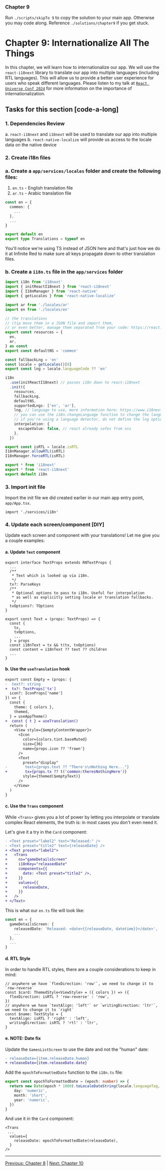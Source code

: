 ### Chapter 9

Run `./scripts/skipTo 9` to copy the solution to your main app. Otherwise you may code along. Reference `./solutions/chapter9` if you get stuck.

# Chapter 9: Internationalize All The Things

In this chapter, we will learn how to internationalize our app. We will use the `react-i18next` library to translate our app into multiple languages (including RTL languages). This will allow us to provide a better user experience for users who speak different languages. Please listen to my talk at [`React Universe Conf 2024`](https://www.youtube.com/watch?v=JwUGmnT1GiI) for more information on the importance of internationalization.

## Tasks for this section [code-a-long]

### 1. Dependencies Review

a. `react-i18next` and `i18next` will be used to translate our app into multiple languages
b. `react-native-localize` will provide us access to the locale data on the native device

### 2. Create i18n files

### a. Create a `app/services/locales` folder and create the following files:

1. `en.ts` - English translation file
2. `ar.ts` - Arabic translation file

```ts
const en = {
  common: {
    ...
  },
  ...
}

export default en
export type Translations = typeof en
```

You'll notice we're using TS instead of JSON here and that's just how we do it at Infinite Red to make sure all keys propagate down to other translation files.

### b. Create a `i18n.ts` file in the `app/services` folder

```ts
import i18n from 'i18next'
import { initReactI18next } from 'react-i18next'
import { I18nManager } from 'react-native'
import { getLocales } from 'react-native-localize'

import ar from './locales/ar'
import en from './locales/en'

// the translations
// (tip move them in a JSON file and import them,
// or even better, manage them separated from your code: https://react.i18next.com/guides/multiple-translation-files)
export const resources = {
  en,
  ar,
} as const
export const defaultNS = 'common'

const fallbackLng = 'en'
const locale = getLocales()[0]
export const lng = locale.languageCode ?? 'en'

i18n
  .use(initReactI18next) // passes i18n down to react-i18next
  .init({
    resources,
    fallbackLng,
    defaultNS,
    supportedLngs: ['en', 'ar'],
    lng, // language to use, more information here: https://www.i18next.com/overview/configuration-options#languages-namespaces-resources
    // you can use the i18n.changeLanguage function to change the language manually: https://www.i18next.com/overview/api#changelanguage
    // if you're using a language detector, do not define the lng option
    interpolation: {
      escapeValue: false, // react already safes from xss
    },
  })

export const isRTL = locale.isRTL
I18nManager.allowRTL(isRTL)
I18nManager.forceRTL(isRTL)

export * from 'i18next'
export * from 'react-i18next'
export default i18n
```

### 3. Import init file

Import the init file we did created earlier in our main app entry point, `app/App.tsx`.

```tsx
import './services/i18n'
```

### 4. Update each screen/component [DIY]

Update each screen and component with your translations! Let me give you a couple examples:

#### a. Update `Text` component

```tsx
export interface TextProps extends RNTextProps {
  ...
  /**
   * Text which is looked up via i18n.
   */
  tx?: ParseKeys
  /**
   * Optional options to pass to i18n. Useful for interpolation
   * as well as explicitly setting locale or translation fallbacks.
   */
  txOptions?: TOptions
}

export const Text = (props: TextProps) => {
  const {
    tx,
    txOptions,
    ...
  } = props
  const i18nText = tx && t(tx, txOptions)
  const content = i18nText ?? text ?? children
  ...
}
```

#### b. Use the `useTranslation` hook

```diff
export const Empty = (props: {
-  text?: string
+  tx?: TextProps['tx']
  icon?: IconProps['name']
}) => {
  const {
    theme: { colors },
    themed,
  } = useAppTheme()
+  const { t } = useTranslation()
  return (
    <View style={$emptyContentWrapper}>
      <Icon
        color={colors.tint.baseMuted}
        size={36}
        name={props.icon ?? 'frown'}
      />
      <Text
        preset="display"
-        text={props.text ?? "There's\nNothing Here..."}
+        tx={props.tx ?? t('common:theresNothingHere')}
        style={themed($emptyText)}
      />
    </View>
  )
}
```

#### c. Use the `Trans` component

While `<Trans>` gives you a lot of power by letting you interpolate or translate complex React elements, the truth is: in most cases you don't even need it.

Let's give it a try in the `Card` component:

```diff
- <Text preset="label2" text="Released:" />
- <Text preset="title2" text={releaseDate} />
+ <Text preset="label2">
+   <Trans
+     ns="gameDetailsScreen"
+     i18nKey="releasedDate"
+     components={{
+       date: <Text preset="title2" />,
+     }}
+     values={{
+       releaseDate,
+     }}
+   />
+ </Text>
```

This is what our `en.ts` file will look like:

```ts
const en = {
  gameDetailsScreen: {
    releasedDate: 'Released: <date>{{releaseDate, datetime}}</date>',
    ...
  },
  ...
}
```

#### d. RTL Style

In order to handle RTL styles, there are a couple considerations to keep in mind:

```tsx
// anywhere we have `flexDirection: 'row'`, we need to change it to `row-reverse`
const $card: ThemedStyle<ViewStyle> = ({ colors }) => ({
  flexDirection: isRTL ? 'row-reverse' : 'row',
})
// anywhere we have `textAlign: 'left'` or `writingDirection: 'ltr'`, we need to change it to `right`
const $name: TextStyle = {
  textAlign: isRTL ? 'right' : 'left',
  writingDirection: isRTL ? 'rtl' : 'ltr',
}
```

#### e. NOTE: Date fix

Update the `GamesListScreen` to use the date and not the "human" date:

```diff
- releaseDate={item.releaseDate.human}
+ releaseDate={item.releaseDate.date}
```

Add the `epochToFormattedDate` function to the `i18n.ts` file:

```ts
export const epochToFormattedDate = (epoch: number) => {
  return new Date(epoch * 1000).toLocaleDateString(locale.languageTag, {
    day: 'numeric',
    month: 'short',
    year: 'numeric',
  })
}
```

And use it in the `Card` component:

```tsx
<Trans
 ...
  values={
    releaseDate: epochToFormattedDate(releaseDate),
  }
/>
```

---

[Previous: Chapter 8](./chapter08.md) | [Next: Chapter 10](./chapter10.md)
